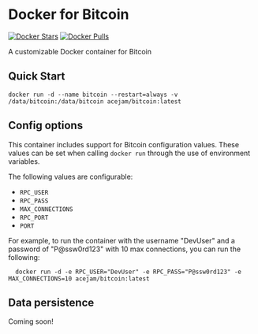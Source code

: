# Docker for Bitcoin

[![Docker Stars](https://img.shields.io/docker/stars/acejam/bitcoin.svg?maxAge=2592000)](https://hub.docker.com/r/acejam/bitcoin)
[![Docker Pulls](https://img.shields.io/docker/pulls/acejam/bitcoin.svg?maxAge=2592000)](https://hub.docker.com/r/acejam/bitcoin)

A customizable Docker container for Bitcoin

## Quick Start

    docker run -d --name bitcoin --restart=always -v /data/bitcoin:/data/bitcoin acejam/bitcoin:latest

## Config options

This container includes support for Bitcoin configuration values. These values can be set when calling `docker run` through the use of environment variables.

The following values are configurable:
* `RPC_USER`
* `RPC_PASS`
* `MAX_CONNECTIONS`
* `RPC_PORT`
* `PORT`

For example, to run the container with the username "DevUser" and a password of "P@ssw0rd123" with 10 max connections, you can run the following:

      docker run -d -e RPC_USER="DevUser" -e RPC_PASS="P@ssw0rd123" -e MAX_CONNECTIONS=10 acejam/bitcoin:latest

## Data persistence

Coming soon!
